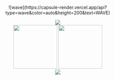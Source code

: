 <p align="center">
![wave](https://capsule-render.vercel.app/api?type=wave&color=auto&height=200&text=WAVE)
</p>
<div align="center"> <img src="https://metrics.lecoq.io/YinBo0927?template=classic&config.timezone=Asia%2FShanghai"> </div>
<div align="center"><img height="137px" src="https://github-readme-stats.vercel.app/api?username=YinBo0927&hide_title=true&hide_border=true&show_icons=trueline_height=21&text_color=000&icon_color=000&bg_color=0,ea6161,ffc64d,fffc4d,52fa5a&theme=graywhite" /> 
<img height="137px" src="https://github-readme-stats.vercel.app/api/top-langs/?username=YinBo0927&hide_title=true&hide_border=true&layout=compact&langs_count=6&text_color=000&icon_color=fff&bg_color=0,52fa5a,4dfcff,c64dff&theme=graywhite" /> </div>
<div align="center"> <img src="https://github-readme-streak-stats.herokuapp.com/?user=YinBo0927" /> </div>












<!--
**YinBo0927/YinBo0927** is a ✨ _special_ ✨ repository because its `README.md` (this file) appears on your GitHub profile.

Here are some ideas to get you started:

- 🔭 I’m currently working on ...
- 🌱 I’m currently learning ...
- 👯 I’m looking to collaborate on ...
- 🤔 I’m looking for help with ...
- 💬 Ask me about ...
- 📫 How to reach me: ...
- 😄 Pronouns: ...
- ⚡ Fun fact: ...
-->
